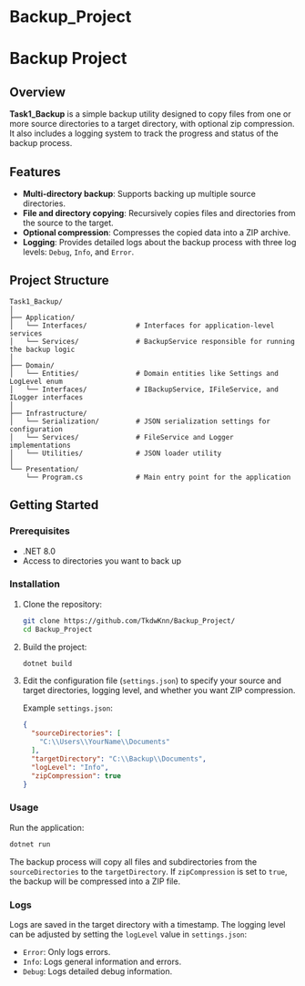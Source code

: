 # Backup_Project
# Backup Project

## Overview

**Task1_Backup** is a simple backup utility designed to copy files from one or more source directories to a target directory, with optional zip compression. It also includes a logging system to track the progress and status of the backup process.

## Features

- **Multi-directory backup**: Supports backing up multiple source directories.
- **File and directory copying**: Recursively copies files and directories from the source to the target.
- **Optional compression**: Compresses the copied data into a ZIP archive.
- **Logging**: Provides detailed logs about the backup process with three log levels: `Debug`, `Info`, and `Error`.

## Project Structure

```plaintext
Task1_Backup/
│
├── Application/
│   └── Interfaces/            # Interfaces for application-level services
│   └── Services/              # BackupService responsible for running the backup logic
│
├── Domain/
│   └── Entities/              # Domain entities like Settings and LogLevel enum
│   └── Interfaces/            # IBackupService, IFileService, and ILogger interfaces
│
├── Infrastructure/
│   └── Serialization/         # JSON serialization settings for configuration
│   └── Services/              # FileService and Logger implementations
│   └── Utilities/             # JSON loader utility
│
└── Presentation/
    └── Program.cs             # Main entry point for the application
```

## Getting Started

### Prerequisites

- .NET 8.0
- Access to directories you want to back up

### Installation

1. Clone the repository:

   ```bash
   git clone https://github.com/TkdwKnn/Backup_Project/
   cd Backup_Project
   ```

2. Build the project:

   ```bash
   dotnet build
   ```

3. Edit the configuration file (`settings.json`) to specify your source and target directories, logging level, and whether you want ZIP compression.

   Example `settings.json`:
   ```json
   {
     "sourceDirectories": [
       "C:\\Users\\YourName\\Documents"
     ],
     "targetDirectory": "C:\\Backup\\Documents",
     "logLevel": "Info",
     "zipCompression": true
   }
   ```

### Usage

Run the application:

```bash
dotnet run
```

The backup process will copy all files and subdirectories from the `sourceDirectories` to the `targetDirectory`. If `zipCompression` is set to `true`, the backup will be compressed into a ZIP file.

### Logs

Logs are saved in the target directory with a timestamp. The logging level can be adjusted by setting the `logLevel` value in `settings.json`:

- `Error`: Only logs errors.
- `Info`: Logs general information and errors.
- `Debug`: Logs detailed debug information.
